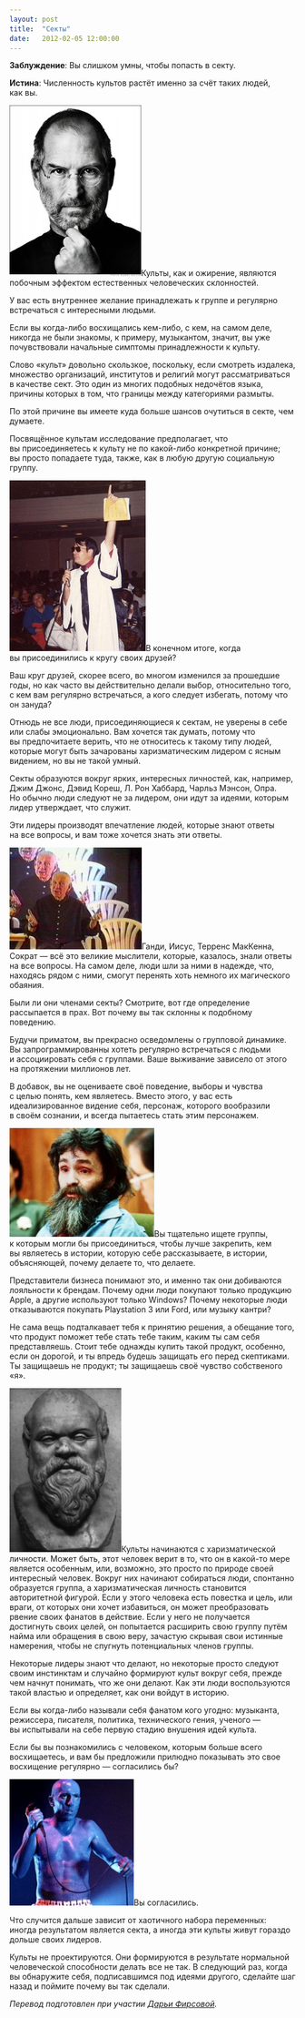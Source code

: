 ```yaml
---
layout: post
title:  "Секты"
date:   2012-02-05 12:00:00
---
```

<p><strong>Заблуждение</strong>: Вы слишком умны, чтобы попасть в секту.</p>
<p><strong>Истина</strong>: Численность культов растёт именно за счёт таких людей, как вы.</p>
<p><a rel="attachment wp-att-453" href="http://youarenotsosmart.ru/2012/02/cults/steve-jobs/"><img height="300" width="232" src="/img/cults/steve-jobs-232x300.jpg" alt="" title="steve-jobs" class="alignleft size-medium wp-image-453" /></a>Культы, как и ожирение, являются побочным эффектом естественных человеческих склонностей.</p>
<p>У вас есть внутреннее желание принадлежать к группе и регулярно встречаться с интересными людьми.</p>
<p>Если вы когда-либо восхищались кем-либо, с кем, на самом деле, никогда не были знакомы, к примеру, музыкантом, значит, вы уже почувствовали начальные симптомы принадлежности к культу.</p>
<p><span id="more-452"></span>Слово «культ» довольно скользкое, поскольку, если смотреть издалека, множество организаций, институтов и религий могут рассматриваться в качестве сект. Это один из многих подобных недочётов языка, причины которых в том, что границы между категориями размыты.</p>
<p>По этой причине вы имеете куда больше шансов очутиться в секте, чем думаете.</p>
<p>Посвящённое культам исследование предполагает, что вы присоединяетесь к культу не по какой-либо конкретной причине; вы просто попадаете туда, также, как в любую другую социальную группу.</p>
<p><a rel="attachment wp-att-454" href="http://youarenotsosmart.ru/2012/02/cults/jj_070820101554693_wideweb__300x3751/"><img height="300" width="240" src="/img/cults/JJ_070820101554693_wideweb__300x3751-240x300.jpg" alt="" title="JJ_070820101554693_wideweb__300x375,1" class="alignleft size-medium wp-image-454" /></a>В конечном итоге, когда вы присоединились к кругу своих друзей?</p>
<p>Ваш круг друзей, скорее всего, во многом изменился за прошедшие годы, но как часто вы действительно делали выбор, относительно того, с кем вам регулярно встречаться, а кого следует избегать, потому что он зануда?</p>
<p>Отнюдь не все люди, присоединяющиеся к сектам, не уверены в себе или слабы эмоционально. Вам хочется так думать, потому что вы предпочитаете верить, что не относитесь к такому типу людей, которые могут быть зачарованы харизматическим лидером с ясным видением, но вы не такой умный.</p>
<p>Секты образуются вокруг ярких, интересных личностей, как, например, Джим Джонс, Дэвид Кореш, Л. Рон Хаббард, Чарльз Мэнсон, Опра. Но обычно люди следуют не за лидером, они идут за идеями, которым лидер утверждает, что служит.</p>
<p>Эти лидеры производят впечатление людей, которые знают ответы на все вопросы, и вам тоже хочется знать эти ответы.</p>
<p><a rel="attachment wp-att-455" href="http://youarenotsosmart.ru/2012/02/cults/cult08/"><img height="179" width="233" src="/img/cults/cult08-300x231.jpg" alt="" title="cult08" class="alignleft  wp-image-455" /></a>Ганди, Иисус, Терренс МакКенна, Сократ — всё это великие мыслители, которые, казалось, знали ответы на все вопросы. На самом деле, люди шли за ними в надежде, что, находясь рядом с ними, смогут перенять хоть немного их магического обаяния.</p>
<p>Были ли они членами секты? Смотрите, вот где определение рассыпается в прах. Вот почему вы так склонны к подобному поведению.</p>
<p>Будучи приматом, вы прекрасно осведомлены о групповой динамике. Вы запрограммированны хотеть регулярно встречаться с людьми и ассоциировать себя с группами. Ваше выживание зависело от этого на протяжении миллионов лет.</p>
<p>В добавок, вы не оцениваете своё поведение, выборы и чувства с целью понять, кем являетесь. Вместо этого, у вас есть идеализированное видение себя, персонаж, которого вообразили в своём сознании, и всегда пытаетесь стать этим персонажем.</p>
<p><a rel="attachment wp-att-456" href="http://youarenotsosmart.ru/2012/02/cults/cult03/"><img height="191" width="255" src="/img/cults/cult03-300x225.jpg" alt="" title="cult03" class="alignleft  wp-image-456" /></a>Вы тщательно ищете группы, к которым могли бы присоединиться, чтобы лучше закрепить, кем вы являетесь в истории, которую себе рассказываете, в истории, объясняющей, почему делаете то, что делаете.</p>
<p>Представители бизнеса понимают это, и именно так они добиваются лояльности к брендам. Почему одни люди покупают только продукцию Apple, а другие используют только Windows? Почему некоторые люди отказываются покупать Playstation 3 или Ford, или музыку кантри?</p>
<p>Не сама вещь подталкавает тебя к принятию решения, а обещание того, что продукт поможет тебе стать тебе таким, каким ты сам себя представляешь. Стоит тебе однажды купить такой продукт, особенно, если он дорогой, и ты впредь будешь защищать его перед скептиками. Ты защищаешь не продукт; ты защищаешь своё чувство собственого «я».</p>
<p><a rel="attachment wp-att-457" href="http://youarenotsosmart.ru/2012/02/cults/socrates/"><img height="288" width="197" src="/img/cults/socrates.jpg" alt="" title="socrates" class="alignleft  wp-image-457" /></a>Культы начинаются с харизматической личности. Может быть, этот человек верит в то, что он в какой-то мере является особенным, или, возможно, это просто по природе своей интересный человек. Вокруг них начинают собираться люди, спонтанно образуется группа, а харизматическая личность становится авторитетной фигурой. Если у этого человека есть повестка и цель, или враги, от которых они хочет избавиться, он может преобразовать рвение своих фанатов в действие. Если у него не получается достигнуть своих целей, он попытается расширить свою группу путём найма или обращения в свою веру, зачастую скрывая свои истинные намерения, чтобы не спугнуть потенциальных членов группы.</p>
<p>Некоторые лидеры знают что делают, но некоторые просто следуют своим инстинктам и случайно формируют культ вокруг себя, прежде чем начнут понимать, что же они делают. Как эти люди воспользуются такой властью и определяет, как они войдут в историю.</p>
<p>Если вы когда-либо называли себя фанатом кого угодно: музыканта, режиссера, писателя, политика, технического гения, ученого — вы испытывали на себе первую стадию внушения идей культа.</p>
<p>Если бы вы познакомились с человеком, которым больше всего восхищаетесь, и вам бы предложили прилюдно показывать это свое восхищение регулярно — согласились бы?</p>
<p><a rel="attachment wp-att-458" href="http://youarenotsosmart.ru/2012/02/cults/maynard/"><img height="222" width="219" src="/img/cults/maynard.jpg" alt="" title="maynard" class="alignleft  wp-image-458" /></a>Вы согласились.</p>
<p>Что случится дальше зависит от хаотичного набора переменных: иногда результатом является секта, а иногда эти культы живут гораздо дольше своих лидеров.</p>
<p>Культы не проектируются. Они формируются в результате нормальной человеческой способности делать все не так. В следующий раз, когда вы обнаружите себя, подписавшимся под идеями другого, сделайте шаг назад и поймите почему вы так сделали.</p>
<p><em>Перевод подготовлен при участии <a href="http://vk.com/id501173">Дарьи Фирсовой</a>.</em></p>
